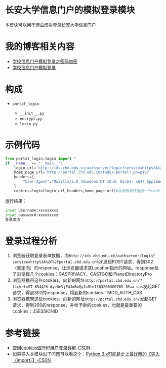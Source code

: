 # 长安大学信息门户的模拟登录模块

本模块可以用于爬虫模拟登录长安大学信息门户

# 我的博客相关内容

- [学校信息门户模拟登录之密码加密](https://hanechiri.github.io/post/portal_login_encrypt/#more)
- [学校信息门户模拟登录](https://hanechiri.github.io/post/portal_login/#more)

# 构成


- `portal_login`

  - `__init__.py`
  - `encrypt.py`
  - `login.py`

# 示例代码

```python
from portal_login.login import *
if __name__ == '__main__':
    login_url='http://ids.chd.edu.cn/authserver/login?service=http%3A%2F%2Fportal.chd.edu.cn%2F'
    home_page_url='http://portal.chd.edu.cn/index.portal?.pn=p167'
    headers={
        "User-Agent":"Mozilla/5.0 (Windows NT 10.0; Win64; x64) AppleWebKit/537.36 (KHTML, like Gecko) Chrome/73.0.3683.103 Safari/537.36"
    }
    cookies=login(login_url,headers,home_page_url)#此函数最终返回一个cookies
```

运行结果：

```python
input username:xxxxxxxxx
input password:xxxxxxxxx
登录成功
```



# 登录过程分析
1. 浏览器获取登录表单数据，向`http://ids.chd.edu.cn/authserver/login?service=http%3A%2F%2Fportal.chd.edu.cn%2F`发起POST请求，得到302（重定向）的response，让浏览器请求其Location指示的网址。response给了浏览器几个cookies：CASPRIVACY、CASTGC和iPlanetDirectoryPro
2. 浏览器携带这些cookies，向新的网址`http://portal.chd.edu.cn/?ticket=ST-854426-Aye0eVjF4JmBvQyJa0le1563260380765-JRua-cas`发起GET请求，得到302的response，得到新的cookies：MOD_AUTH_CAS
3. 浏览器携带这些cookies，向新的网址`http://portal.chd.edu.cn/`发起GET请求，得到200的response，并给予新的cookies，也就是最重要的cookies：JSESSIONID



# 参考链接

- [使用cookies做PHP用户登录详解-CSDN](https://blog.csdn.net/awhip9/article/details/78007600)
- 如果导入本模块出了问题可以看这个：[Python 3.x可能是史上最详解的【导入（import）】-CSDN](https://blog.csdn.net/weixin_38256474/article/details/81228492)

